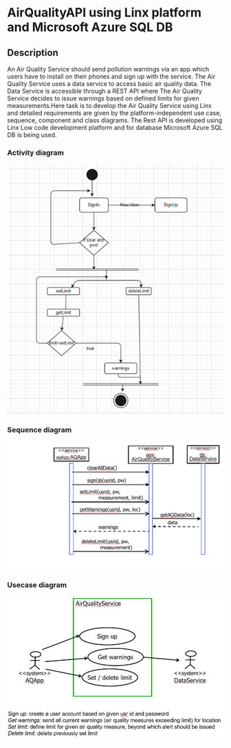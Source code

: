 # AirQualityAPI using Linx platform and Microsoft Azure SQL DB

## Description
An Air Quality Service should send pollution warnings via an app which users have to install on their phones and sign up with the service. The Air Quality Service uses a data service to access basic air quality data. The Data Service is accessible through a REST API where The Air Quality Service decides to issue warnings based on defined limits for given measurements.Here task is to develop the Air Quality Service using Linx and detailed requirements are given by the platform-independent use case, sequence, component and class diagrams.
The Rest API is developed using Linx Low code development platform and for database Microsoft Azure SQL DB is being used.

### Activity diagram
![alt text](https://github.com/ss1307-uol/AirQualityAPI/blob/main/activity.png?raw=true)

### Sequence diagram
![alt text](https://github.com/ss1307-uol/AirQualityAPI/blob/main/seq01.png?raw=true)

### Usecase diagram
![alt text](https://github.com/ss1307-uol/AirQualityAPI/blob/main/usecase.png?raw=true)
